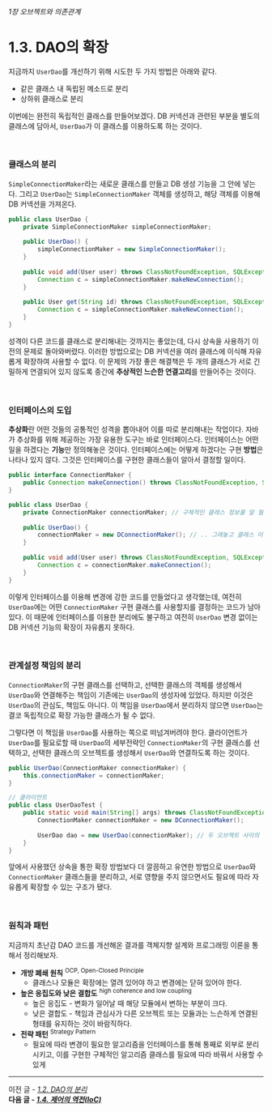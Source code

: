 ###### 1장 오브젝트와 의존관계
# 1.3. DAO의 확장

지금까지 `UserDao`를 개선하기 위해 시도한 두 가지 방법은 아래와 같다. 
* 같은 클래스 내 독립된 메소드로 분리
* 상하위 클래스로 분리

이번에는 완전히 독립적인 클래스를 만들어보겠다. DB 커넥션과 관련된 부분을 별도의 클래스에 담아서, `UserDao`가 이 클래스를 이용하도록 하는 것이다. 

<br/>

### 클래스의 분리
`SimpleConnectionMaker`라는 새로운 클래스를 만들고 DB 생성 기능을 그 안에 넣는다. 그리고 `UserDao`는 `SimpleConnectionMaker` 객체를 생성하고, 해당 객체를 이용해 DB 커넥션을 가져온다. 
```java
public class UserDao {
    private SimpleConnectionMaker simpleConnectionMaker;
    
    public UserDao() {
        simpleConnectionMaker = new SimpleConnectionMaker();
    }
    
    public void add(User user) throws ClassNotFoundException, SQLException {
        Connection c = simpleConnectionMaker.makeNewConnection();
    }
    
    public User get(String id) throws ClassNotFoundException, SQLException {
        Connection c = simpleConnectionMaker.makeNewConnection();
    }
}
```
성격이 다른 코드를 클래스로 분리해내는 것까지는 좋았는데, 다시 상속을 사용하기 이전의 문제로 돌아와버렸다. 이러한 방법으로는 DB 커넥션을 여러 클래스에 이식해 자유롭게 확장하여 사용할 수 없다.
이 문제의 가장 좋은 해결책은 두 개의 클래스가 서로 긴밀하게 연결되어 있지 않도록 중간에 **추상적인 느슨한 연결고리**를 만들어주는 것이다.

<br/>

### 인터페이스의 도입
**추상화**란 어떤 것들의 공통적인 성격을 뽑아내어 이를 따로 분리해내는 작업이다. 자바가 추상화를 위해 제공하는 가장 유용한 도구는 바로 인터페이스다. 
인터페이스는 어떤 일을 하겠다는 **기능**만 정의해놓은 것이다. 인터페이스에는 어떻게 하겠다는 구현 **방법**은 나타나 있지 않다. 그것은 인터페이스를 구현한 클래스들이 알아서 결정할 일이다.
```java
public interface ConnectionMaker {
    public Connection makeConnection() throws ClassNotFoundException, SQLException;
}
```
```java
public class UserDao {
    private ConnectionMaker connectionMaker; // 구체적인 클래스 정보를 알 필요가 없다.
    
    public UserDao() {
        connectionMaker = new DConnectionMaker(); // .. 그래놓고 클래스 이름의 등장 .. ?!
    }
    
    public void add(User user) throws ClassNotFoundException, SQLException {
        Connection c = connectionMaker.makeConnection();
    }
}
```
이렇게 인터페이스를 이용해 변경에 강한 코드를 만들었다고 생각했는데, 여전히 `UserDao`에는 어떤 `ConnectionMaker` 구현 클래스를 사용할지를 결정하는 코드가 남아있다. 
이 때문에 인터페이스를 이용한 분리에도 불구하고 여전히 `UserDao` 변경 없이는 DB 커넥션 기능의 확장이 자유롭지 못하다.

<br/>

### 관계설정 책임의 분리

`ConnectionMaker`의 구현 클래스를 선택하고, 선택한 클래스의 객체를 생성해서 `UserDao`와 연결해주는 책임이 기존에는 `UserDao`의 생성자에 있었다. 
하지만 이것은 `UserDao`의 관심도, 책임도 아니다. 이 책임을 `UserDao`에서 분리하지 않으면 `UserDao`는 결코 독립적으로 확장 가능한 클래스가 될 수 없다.      

그렇다면 이 책임을 `UserDao`를 사용하는 쪽으로 떠넘겨버려야 한다. 
클라이언트가 `UserDao`를 필요로할 때 `UserDao`의 세부전략인 `ConnectionMaker`의 구현 클래스를 선택하고, 선택한 클래스의 오브젝트를 생성해서 `UserDao`와 연결하도록 하는 것이다. 

```java
public UserDao(ConnectionMaker connectionMaker) {
    this.connectionMaker = connectionMaker;
}
```
```java
// 클라이언트
public class UserDaoTest {
    public static void main(String[] args) throws ClassNotFoundException, SQLException {
        ConnectionMaker connectionMaker = new DConnectionMaker();
        
        UserDao dao = new UserDao(connectionMaker); // 두 오브젝트 사이의 의존관계 설정
    }
}   
```

앞에서 사용했던 상속을 통한 확장 방법보다 더 깔끔하고 유연한 방법으로 `UserDao`와 `ConnectionMaker` 클래스들을 분리하고, 
서로 영향을 주지 않으면서도 필요에 따라 자유롭게 확장할 수 있는 구조가 됐다. 

<br/>

### 원칙과 패턴

지금까지 초난감 DAO 코드를 개선해온 결과를 객체지향 설계와 프로그래밍 이론을 통해서 정리해보자. 

* **개방 폐쇄 원칙** <sup>OCP, Open-Closed Principle</sup>
  * 클래스나 모듈은 확장에는 열려 있어야 하고 변경에는 닫혀 있어야 한다. 
* **높은 응집도와 낮은 결합도** <sup>high coherence and low coupling</sup>
  * 높은 응집도 - 변화가 일어날 때 해당 모듈에서 변하는 부분이 크다.   
  * 낮은 결합도 - 책임과 관심사가 다른 오브젝트 또는 모듈과는 느슨하게 연결된 형태를 유지하는 것이 바람직하다.
* **전략 패턴** <sup>Strategy Pattern</sup>
  * 필요에 따라 변경이 필요한 알고리즘을 인터페이스를 통해 통째로 외부로 분리시키고, 이를 구현한 구체적인 알고리즘 클래스를 필요에 따라 바꿔서 사용할 수 있게   

-----

이전 글 - [*1.2. DAO의 분리*](./1.2.%20DAO의%20분리.md)                  
**다음 글 - [*1.4. 제어의 역전(IoC)*](./1.4.%20제어의%20역전(IoC).md)**
